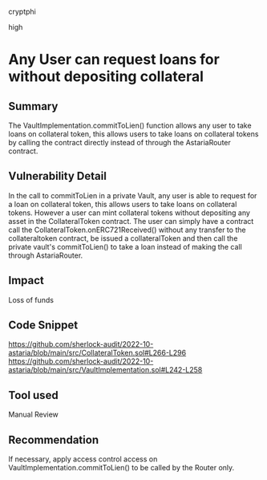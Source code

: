 cryptphi

high

# Any User can request loans for without depositing collateral

## Summary
The VaultImplementation.commitToLien() function allows any user to take loans on collateral token, this allows users to take loans on collateral tokens by calling the contract directly instead of through the AstariaRouter contract.

## Vulnerability Detail
In the call to commitToLien in a private Vault, any user is able to request for a loan on collateral token, this allows users to take loans on collateral tokens. However a user can mint collateral tokens without depositing any asset in the CollateralToken contract. The user can simply have a contract call the CollateralToken.onERC721Received() without any transfer to the collateraltoken contract, be issued a collateralToken and then call the private vault's commitToLien() to take a loan instead of making the call through AstariaRouter.

## Impact
Loss of funds

## Code Snippet
https://github.com/sherlock-audit/2022-10-astaria/blob/main/src/CollateralToken.sol#L266-L296
https://github.com/sherlock-audit/2022-10-astaria/blob/main/src/VaultImplementation.sol#L242-L258

## Tool used
Manual Review

## Recommendation
If necessary, apply access control access on VaultImplementation.commitToLien() to be called by the Router only.
